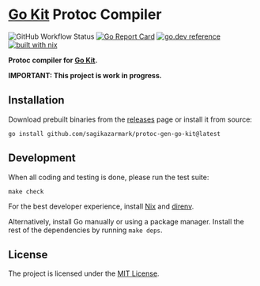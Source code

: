 # [Go Kit](https://github.com/go-kit/kit/) Protoc Compiler

![GitHub Workflow Status](https://img.shields.io/github/workflow/status/sagikazarmark/protoc-gen-go-kit/CI?style=flat-square)
[![Go Report Card](https://goreportcard.com/badge/github.com/sagikazarmark/protoc-gen-go-kit?style=flat-square)](https://goreportcard.com/report/github.com/sagikazarmark/protoc-gen-go-kit)
[![go.dev reference](https://img.shields.io/badge/go.dev-reference-007d9c?logo=go&logoColor=white&style=flat-square)](https://pkg.go.dev/mod/github.com/sagikazarmark/protoc-gen-go-kit)
[![built with nix](https://img.shields.io/badge/builtwith-nix-7d81f7?style=flat-square)](https://builtwithnix.org)

**Protoc compiler for [Go Kit](https://github.com/go-kit/kit/).**


**IMPORTANT: This project is work in progress.**


## Installation

Download prebuilt binaries from the [releases](https://github.com/sagikazarmark/protoc-gen-go-kit/releases) page or install it from source:

```shell
go install github.com/sagikazarmark/protoc-gen-go-kit@latest
```


## Development

When all coding and testing is done, please run the test suite:

```shell
make check
```

For the best developer experience, install [Nix](https://builtwithnix.org/) and [direnv](https://direnv.net/).

Alternatively, install Go manually or using a package manager. Install the rest of the dependencies by running `make deps`.


## License

The project is licensed under the [MIT License](LICENSE).
